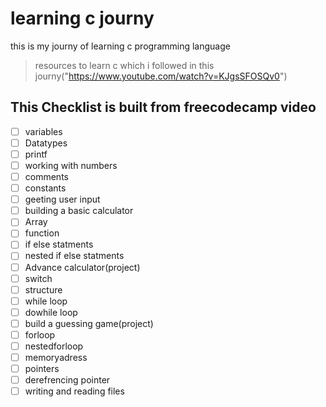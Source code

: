 # learning c journy
this is my journy of learning c programming language
>resources to learn c which i followed in this journy("https://www.youtube.com/watch?v=KJgsSFOSQv0")


 ## This Checklist is built from freecodecamp video
 - [ ] variables
 - [ ] Datatypes
 - [ ] printf
 - [ ] working with numbers
 - [ ] comments
 - [ ] constants
 - [ ] geeting user input
 - [ ] building a basic calculator
 - [ ] Array
 - [ ] function
 - [ ] if else statments
 - [ ] nested if else statments
 - [ ] Advance calculator(project)
 - [ ] switch
 - [ ] structure
 - [ ] while loop
 - [ ] dowhile loop
 - [ ] build a guessing game(project)
 - [ ] forloop
 - [ ] nestedforloop
 - [ ] memoryadress
 - [ ] pointers
 - [ ] derefrencing pointer
 - [ ] writing and reading files